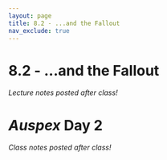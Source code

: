 ```yaml
---
layout: page
title: 8.2 - ...and the Fallout
nav_exclude: true
---
```


# 8.2 - ...and the Fallout

*Lecture notes posted after class!*

# *Auspex* Day 2

*Class notes posted after class!*